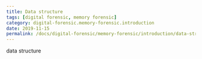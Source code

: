 ```yaml
---
title: Data structure
tags: [digital forensic, memory forensic]
category: digital-forensic.memory-forensic.introduction
date: 2019-11-15
permalink: /docs/digital-forensic/memory-forensic/introduction/data-structures
---
```


data structure
